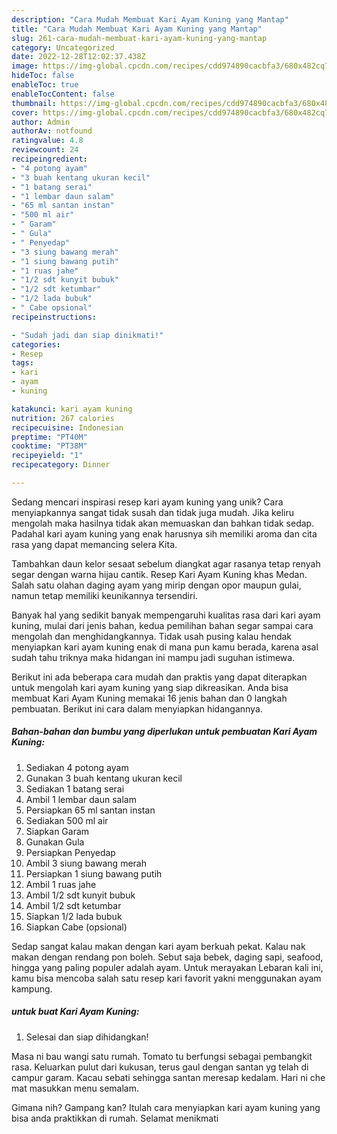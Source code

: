 ```yaml
---
description: "Cara Mudah Membuat Kari Ayam Kuning yang Mantap"
title: "Cara Mudah Membuat Kari Ayam Kuning yang Mantap"
slug: 261-cara-mudah-membuat-kari-ayam-kuning-yang-mantap
category: Uncategorized
date: 2022-12-28T12:02:37.438Z
image: https://img-global.cpcdn.com/recipes/cdd974890cacbfa3/680x482cq70/kari-ayam-kuning-foto-resep-utama.jpg
hideToc: false
enableToc: true
enableTocContent: false
thumbnail: https://img-global.cpcdn.com/recipes/cdd974890cacbfa3/680x482cq70/kari-ayam-kuning-foto-resep-utama.jpg
cover: https://img-global.cpcdn.com/recipes/cdd974890cacbfa3/680x482cq70/kari-ayam-kuning-foto-resep-utama.jpg
author: Admin
authorAv: notfound
ratingvalue: 4.8
reviewcount: 24
recipeingredient:
- "4 potong ayam"
- "3 buah kentang ukuran kecil"
- "1 batang serai"
- "1 lembar daun salam"
- "65 ml santan instan"
- "500 ml air"
- " Garam"
- " Gula"
- " Penyedap"
- "3 siung bawang merah"
- "1 siung bawang putih"
- "1 ruas jahe"
- "1/2 sdt kunyit bubuk"
- "1/2 sdt ketumbar"
- "1/2 lada bubuk"
- " Cabe opsional"
recipeinstructions:

- "Sudah jadi dan siap dinikmati!"
categories:
- Resep
tags:
- kari
- ayam
- kuning

katakunci: kari ayam kuning 
nutrition: 267 calories
recipecuisine: Indonesian
preptime: "PT40M"
cooktime: "PT38M"
recipeyield: "1"
recipecategory: Dinner

---
```





Sedang mencari inspirasi resep kari ayam kuning yang unik? Cara menyiapkannya sangat tidak susah dan tidak juga mudah. Jika keliru mengolah maka hasilnya tidak akan memuaskan dan bahkan tidak sedap. Padahal kari ayam kuning yang enak harusnya sih memiliki aroma dan cita rasa yang dapat memancing selera Kita.





Tambahkan daun kelor sesaat sebelum diangkat agar rasanya tetap renyah segar dengan warna hijau cantik. Resep Kari Ayam Kuning khas Medan. Salah satu olahan daging ayam yang mirip dengan opor maupun gulai, namun tetap memiliki keunikannya tersendiri.

Banyak hal yang sedikit banyak mempengaruhi kualitas rasa dari kari ayam kuning, mulai dari jenis bahan, kedua pemilihan bahan segar sampai cara mengolah dan menghidangkannya. Tidak usah pusing kalau hendak menyiapkan kari ayam kuning enak di mana pun kamu berada, karena asal sudah tahu triknya maka hidangan ini mampu jadi suguhan istimewa.






Berikut ini ada beberapa cara mudah dan praktis yang dapat diterapkan untuk mengolah kari ayam kuning yang siap dikreasikan. Anda bisa membuat Kari Ayam Kuning memakai 16 jenis bahan dan 0 langkah pembuatan. Berikut ini cara dalam menyiapkan hidangannya.

<!--inarticleads1-->

##### Bahan-bahan dan bumbu yang diperlukan untuk pembuatan Kari Ayam Kuning:

1. Sediakan 4 potong ayam
1. Gunakan 3 buah kentang ukuran kecil
1. Sediakan 1 batang serai
1. Ambil 1 lembar daun salam
1. Persiapkan 65 ml santan instan
1. Sediakan 500 ml air
1. Siapkan  Garam
1. Gunakan  Gula
1. Persiapkan  Penyedap
1. Ambil 3 siung bawang merah
1. Persiapkan 1 siung bawang putih
1. Ambil 1 ruas jahe
1. Ambil 1/2 sdt kunyit bubuk
1. Ambil 1/2 sdt ketumbar
1. Siapkan 1/2 lada bubuk
1. Siapkan  Cabe (opsional)


Sedap sangat kalau makan dengan kari ayam berkuah pekat. Kalau nak makan dengan rendang pon boleh. Sebut saja bebek, daging sapi, seafood, hingga yang paling populer adalah ayam. Untuk merayakan Lebaran kali ini, kamu bisa mencoba salah satu resep kari favorit yakni menggunakan ayam kampung. 

<!--inarticleads2-->

#####  untuk buat Kari Ayam Kuning:


1. Selesai dan siap dihidangkan!

Masa ni bau wangi satu rumah. Tomato tu berfungsi sebagai pembangkit rasa. Keluarkan pulut dari kukusan, terus gaul dengan santan yg telah di campur garam. Kacau sebati sehingga santan meresap kedalam. Hari ni che mat masukkan menu semalam. 

Gimana nih? Gampang kan? Itulah cara menyiapkan kari ayam kuning yang bisa anda praktikkan di rumah. Selamat menikmati
